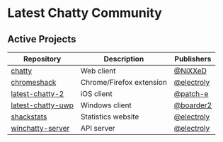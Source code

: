 # Latest Chatty Community

## Active Projects

Repository | Description | Publishers
-- | -- | --
[chatty](https://github.com/latestchatty/chatty) | Web client | [@NiXXeD](https://github.com/NiXXeD)
[chromeshack](https://github.com/latestchatty/chromeshack) | Chrome/Firefox extension | [@electroly](https://github.com/electroly)
[latest-chatty-2](https://github.com/latestchatty/latest-chatty-2) | iOS client | [@patch-e](https://github.com/patch-e)
[latest-chatty-uwp](https://github.com/latestchatty/latest-chatty-uwp) | Windows client | [@boarder2](https://github.com/boarder2)
[shackstats](https://github.com/latestchatty/shackstats) | Statistics website | [@electroly](https://github.com/electroly)
[winchatty-server](https://github.com/latestchatty/winchatty-server) | API server | [@electroly](https://github.com/electroly)
